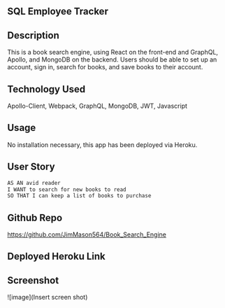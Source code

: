 ## SQL Employee Tracker

## Description
This is a book search engine, using React on the front-end and GraphQL, Apollo, and MongoDB on the backend. Users should be able to set up an account, sign in, search for books, and save books to their account. 

## Technology Used
Apollo-Client, Webpack, GraphQL, MongoDB, JWT, Javascript

## Usage
No installation necessary, this app has been deployed via Heroku.

## User Story
```md
AS AN avid reader
I WANT to search for new books to read
SO THAT I can keep a list of books to purchase
```

## Github Repo
https://github.com/JimMason564/Book_Search_Engine

## Deployed Heroku Link


## Screenshot
![image](Insert screen shot)